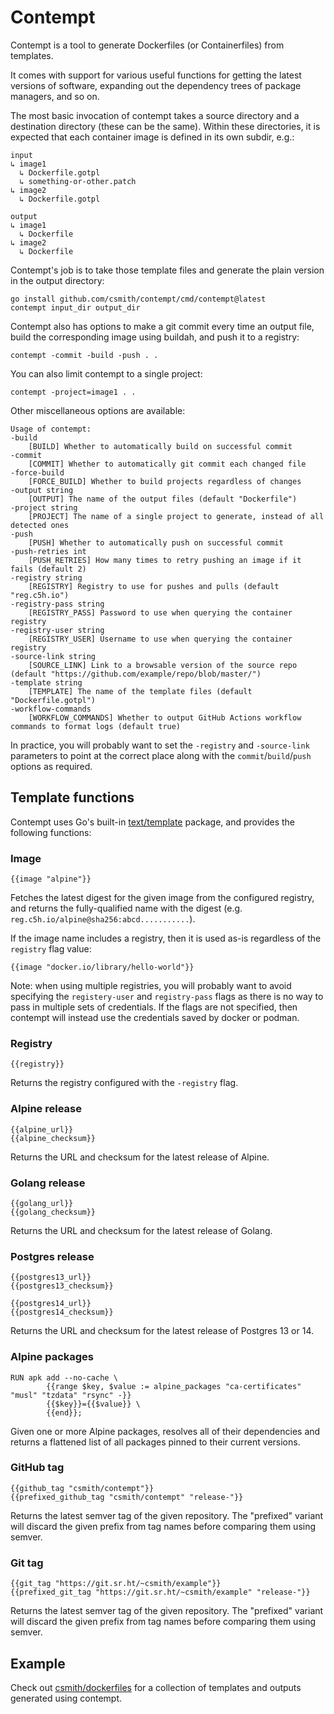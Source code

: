 # Contempt

Contempt is a tool to generate Dockerfiles (or Containerfiles) from templates.

It comes with support for various useful functions for getting the latest versions
of software, expanding out the dependency trees of package managers, and so on.

The most basic invocation of contempt takes a source directory and a destination
directory (these can be the same). Within these directories, it is expected that
each container image is defined in its own subdir, e.g.:

```
input
↳ image1
  ↳ Dockerfile.gotpl
  ↳ something-or-other.patch
↳ image2
  ↳ Dockerfile.gotpl
  
output
↳ image1
  ↳ Dockerfile
↳ image2
  ↳ Dockerfile
```

Contempt's job is to take those template files and generate the plain version
in the output directory:

```shell
go install github.com/csmith/contempt/cmd/contempt@latest
contempt input_dir output_dir
```

Contempt also has options to make a git commit every time an output file, build
the corresponding image using buildah, and push it to a registry:

```shell
contempt -commit -build -push . .
```

You can also limit contempt to a single project:

```shell
contempt -project=image1 . .
```

Other miscellaneous options are available:

```
Usage of contempt:
-build
    [BUILD] Whether to automatically build on successful commit
-commit
    [COMMIT] Whether to automatically git commit each changed file
-force-build
    [FORCE_BUILD] Whether to build projects regardless of changes
-output string
    [OUTPUT] The name of the output files (default "Dockerfile")
-project string
    [PROJECT] The name of a single project to generate, instead of all detected ones
-push
    [PUSH] Whether to automatically push on successful commit
-push-retries int
    [PUSH_RETRIES] How many times to retry pushing an image if it fails (default 2)
-registry string
    [REGISTRY] Registry to use for pushes and pulls (default "reg.c5h.io")
-registry-pass string
    [REGISTRY_PASS] Password to use when querying the container registry
-registry-user string
    [REGISTRY_USER] Username to use when querying the container registry
-source-link string
    [SOURCE_LINK] Link to a browsable version of the source repo (default "https://github.com/example/repo/blob/master/")
-template string
    [TEMPLATE] The name of the template files (default "Dockerfile.gotpl")
-workflow-commands
    [WORKFLOW_COMMANDS] Whether to output GitHub Actions workflow commands to format logs (default true)
```

In practice, you will probably want to set the `-registry` and `-source-link` parameters to point
at the correct place along with the `commit`/`build`/`push` options as required.

## Template functions

Contempt uses Go's built-in [text/template](https://golang.org/pkg/text/template/) package,
and provides the following functions:

### Image

```gotemplate
{{image "alpine"}}
```

Fetches the latest digest for the given image from the configured registry, and returns the fully-qualified
name with the digest (e.g. `reg.c5h.io/alpine@sha256:abcd...........`).

If the image name includes a registry, then it is used as-is regardless of the `registry` flag value:

```gotemplate
{{image "docker.io/library/hello-world"}}
```

Note: when using multiple registries, you will probably want to avoid specifying the `registery-user`
and `registry-pass` flags as there is no way to pass in multiple sets of credentials. If the flags
are not specified, then contempt will instead use the credentials saved by docker or podman. 

### Registry

```gotemplate
{{registry}}
```

Returns the registry configured with the `-registry` flag.

### Alpine release

```gotemplate
{{alpine_url}}
{{alpine_checksum}}
```

Returns the URL and checksum for the latest release of Alpine.

### Golang release

```gotemplate
{{golang_url}}
{{golang_checksum}}
```

Returns the URL and checksum for the latest release of Golang.

### Postgres release

```gotemplate
{{postgres13_url}}
{{postgres13_checksum}}

{{postgres14_url}}
{{postgres14_checksum}}
```

Returns the URL and checksum for the latest release of Postgres 13 or 14.

### Alpine packages

```gotemplate
RUN apk add --no-cache \
        {{range $key, $value := alpine_packages "ca-certificates" "musl" "tzdata" "rsync" -}}
        {{$key}}={{$value}} \
        {{end}};
```

Given one or more Alpine packages, resolves all of their dependencies and returns a flattened
list of all packages pinned to their current versions.

### GitHub tag

```gotemplate
{{github_tag "csmith/contempt"}}
{{prefixed_github_tag "csmith/contempt" "release-"}}
```

Returns the latest semver tag of the given repository. The "prefixed" variant will discard
the given prefix from tag names before comparing them using semver.

### Git tag

```gotemplate
{{git_tag "https://git.sr.ht/~csmith/example"}}
{{prefixed_git_tag "https://git.sr.ht/~csmith/example" "release-"}}
```

Returns the latest semver tag of the given repository. The "prefixed" variant will discard
the given prefix from tag names before comparing them using semver.

## Example

Check out [csmith/dockerfiles](https://github.com/csmith/dockerfiles) for a collection of
templates and outputs generated using contempt.
